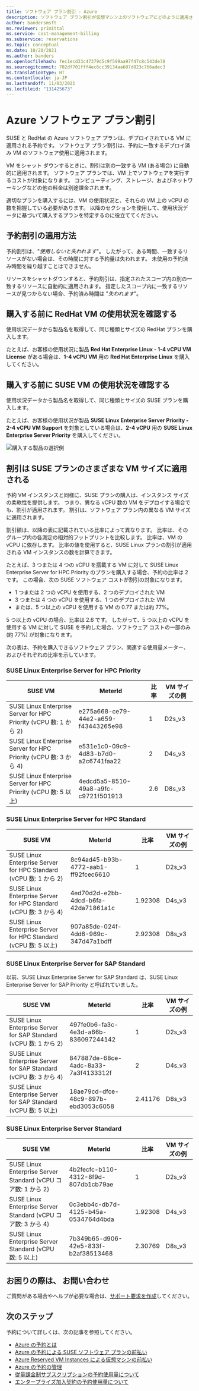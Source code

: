```yaml
---
title: ソフトウェア プラン割引 - Azure
description: ソフトウェア プラン割引が仮想マシン上のソフトウェアにどのように適用されるかについて説明します。
author: bandersmsft
ms.reviewer: primittal
ms.service: cost-management-billing
ms.subservice: reservations
ms.topic: conceptual
ms.date: 10/28/2021
ms.author: banders
ms.openlocfilehash: fec1ecd33c47379d5c9f599aa97f47c8c543de78
ms.sourcegitcommit: 702df701fff4ec6cc39134aa607d023c766adec3
ms.translationtype: HT
ms.contentlocale: ja-JP
ms.lasthandoff: 11/03/2021
ms.locfileid: "131425673"
---
```

# <a name="azure-software-plan-discount"></a>Azure ソフトウェア プラン割引

SUSE と RedHat の Azure ソフトウェア プランは、デプロイされている VM に適用される予約です。 ソフトウェア プラン割引は、予約に一致するデプロイ済み VM のソフトウェア使用に適用されます。

VM をシャット ダウンするときに、割引は別の一致する VM (ある場合) に自動的に適用されます。 ソフトウェア プランでは、VM 上でソフトウェアを実行するコストが対象になります。 コンピューティング、ストレージ、およびネットワーキングなどの他の料金は別途課金されます。

適切なプランを購入するには、VM の使用状況と、それらの VM 上の vCPU の数を把握している必要があります。 以降のセクションを使用して、使用状況データに基づいて購入するプランを特定するのに役立ててください。

## <a name="how-reservation-discount-is-applied"></a>予約割引の適用方法

予約割引は、"*使用しないと失われます*"。 したがって、ある時間、一致するリソースがない場合は、その時間に対する予約量は失われます。 未使用の予約済み時間を繰り越すことはできません。

リソースをシャットダウンすると、予約割引は、指定されたスコープ内の別の一致するリソースに自動的に適用されます。 指定したスコープ内に一致するリソースが見つからない場合、予約済み時間は "*失われます*"。

## <a name="review-redhat-vm-usage-before-you-buy"></a>購入する前に RedHat VM の使用状況を確認する

使用状況データから製品名を取得して、同じ種類とサイズの RedHat プランを購入します。

たとえば、お客様の使用状況に製品 **Red Hat Enterprise Linux - 1-4 vCPU VM License** がある場合は、**1-4 vCPU VM** 用の **Red Hat Enterprise Linux** を購入してください。

<!--ADD RHEL SCREENSHOT -->

## <a name="review-suse-vm-usage-before-you-buy"></a>購入する前に SUSE VM の使用状況を確認する

使用状況データから製品名を取得して、同じ種類とサイズの SUSE プランを購入します。

たとえば、お客様の使用状況が製品 **SUSE Linux Enterprise Server Priority - 2-4 vCPU VM Support** を対象としている場合は、**2-4 vCPU** 用の **SUSE Linux Enterprise Server Priority** を購入してください。

![購入する製品の選択例](./media/understand-suse-reservation-charges/select-suse-linux-enterprise-server-priority-2-4-vcpu.png)

## <a name="discount-applies-to-different-vm-sizes-for-suse-plans"></a>割引は SUSE プランのさまざまな VM サイズに適用される

予約 VM インスタンスと同様に、SUSE プランの購入は、インスタンス サイズの柔軟性を提供します。 つまり、異なる vCPU 数の VM をデプロイする場合でも、割引が適用されます。 割引は、ソフトウェア プラン内の異なる VM サイズに適用されます。

割引額は、以降の表に記載されている比率によって異なります。 比率は、そのグループ内の各測定の相対的フットプリントを比較します。 比率は、VM の vCPU に依存します。 比率の値を使用すると、SUSE Linux プランの割引が適用される VM インスタンスの数を計算できます。

たとえば、3 つまたは 4 つの vCPU を搭載する VM に対して SUSE Linux Enterprise Server for HPC Priority のプランを購入する場合、予約の比率は 2 です。 この場合、次の SUSE ソフトウェア コストが割引の対象になります。

- 1 つまたは 2 つの vCPU を使用する、2 つのデプロイされた VM
- 3 つまたは 4 つの vCPU を使用する、1 つのデプロイされた VM
- または、5 つ以上の vCPU を使用する VM の 0.77 または約 77%。

5 つ以上の vCPU の場合、比率は 2.6 です。 したがって、5 つ以上の vCPU を使用する VM に対して SUSE を予約した場合、ソフトウェア コストの一部のみ (約 77%) が対象になります。

次の表は、予約を購入できるソフトウェア プラン、関連する使用量メーター、およびそれぞれの比率を示しています。

### <a name="suse-linux-enterprise-server-for-hpc-priority"></a>SUSE Linux Enterprise Server for HPC Priority

|SUSE VM | MeterId| 比率| VM サイズの例|
| -------| ------------------------| --- |--- |
|SUSE Linux Enterprise Server for HPC Priority (vCPU 数: 1 から 2)|e275a668-ce79-44e2-a659-f43443265e98|1|D2s_v3|
|SUSE Linux Enterprise Server for HPC Priority (vCPU 数: 3 から 4)|e531e1c0-09c9-4d83-b7d0-a2c6741faa22|2|D4s_v3|
|SUSE Linux Enterprise Server for HPC Priority (vCPU 数: 5 以上)|4edcd5a5-8510-49a8-a9fc-c9721f501913|2.6|D8s_v3|

### <a name="suse-linux-enterprise-server-for-hpc-standard"></a>SUSE Linux Enterprise Server for HPC Standard

|SUSE VM | MeterId | 比率|VM サイズの例|
| ------- | --- | ------------------------| --- |
|SUSE Linux Enterprise Server for HPC Standard (vCPU 数: 1 から 2) |8c94ad45-b93b-4772-aab1-ff92fcec6610|1|D2s_v3|
|SUSE Linux Enterprise Server for HPC Standard (vCPU 数: 3 から 4)|4ed70d2d-e2bb-4dcd-b6fa-42da71861a1c|1.92308|D4s_v3|
|SUSE Linux Enterprise Server for HPC Standard (vCPU 数: 5 以上) |907a85de-024f-4dd6-969c-347d47a1bdff|2.92308|D8s_v3|

### <a name="suse-linux-enterprise-server-for-sap-standard"></a>SUSE Linux Enterprise Server for SAP Standard

以前、SUSE Linux Enterprise Server for SAP Standard は、SUSE Linux Enterprise Server for SAP Priority と呼ばれていました。

|SUSE VM | MeterId | 比率|VM サイズの例|
| ------- |------------------------| --- | --- |
|SUSE Linux Enterprise Server for SAP Standard (vCPU 数: 1 から 2)|497fe0b6-fa3c-4e3d-a66b-836097244142|1|D2s_v3|
|SUSE Linux Enterprise Server for SAP Standard (vCPU 数: 3 から 4) |847887de-68ce-4adc-8a33-7a3f4133312f|2|D4s_v3|
|SUSE Linux Enterprise Server for SAP Standard (vCPU 数: 5 以上) |18ae79cd-dfce-48c9-897b-ebd3053c6058|2.41176|D8s_v3|

### <a name="suse-linux-enterprise-server-standard"></a>SUSE Linux Enterprise Server Standard

|SUSE VM | MeterId | 比率|VM サイズの例|
| ------- |------------------------| --- |--- |
|SUSE Linux Enterprise Server Standard (vCPU コア数: 1 から 2) |4b2fecfc-b110-4312-8f9d-807db1cb79ae|1|D2s_v3|
|SUSE Linux Enterprise Server Standard (vCPU コア数: 3 から 4) |0c3ebb4c-db7d-4125-b45a-0534764d4bda|1.92308|D4s_v3|
|SUSE Linux Enterprise Server Standard (vCPU 数: 5 以上) |7b349b65-d906-42e5-833f-b2af38513468|2.30769| D8s_v3|

## <a name="need-help-contact-us"></a>お困りの際は、 お問い合わせ

ご質問がある場合やヘルプが必要な場合は、[サポート要求を作成](https://go.microsoft.com/fwlink/?linkid=2083458)してください。

## <a name="next-steps"></a>次のステップ

予約について詳しくは、次の記事を参照してください。

- [Azure の予約とは](save-compute-costs-reservations.md)
- [Azure の予約による SUSE ソフトウェア プランの前払い](../../virtual-machines/linux/prepay-suse-software-charges.md)
- [Azure Reserved VM Instances による仮想マシンの前払い](../../virtual-machines/prepay-reserved-vm-instances.md)
- [Azure の予約の管理](manage-reserved-vm-instance.md)
- [従量課金制サブスクリプションの予約使用量について](understand-reserved-instance-usage.md)
- [エンタープライズ加入契約の予約使用量について](understand-reserved-instance-usage-ea.md)